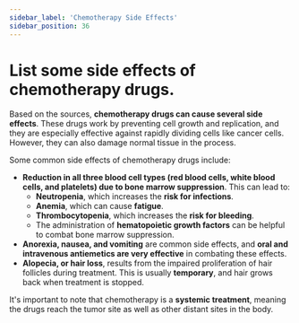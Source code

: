 ```yaml
---
sidebar_label: 'Chemotherapy Side Effects'
sidebar_position: 36
---
```

# List some side effects of chemotherapy drugs.

Based on the sources, **chemotherapy drugs can cause several side effects**. These drugs work by preventing cell growth and replication, and they are especially effective against rapidly dividing cells like cancer cells. However, they can also damage normal tissue in the process.

Some common side effects of chemotherapy drugs include:

*   **Reduction in all three blood cell types (red blood cells, white blood cells, and platelets) due to bone marrow suppression**. This can lead to:
    *   **Neutropenia**, which increases the **risk for infections**.
    *   **Anemia**, which can cause **fatigue**.
    *   **Thrombocytopenia**, which increases the **risk for bleeding**.
    *   The administration of **hematopoietic growth factors** can be helpful to combat bone marrow suppression.
*   **Anorexia, nausea, and vomiting** are common side effects, and **oral and intravenous antiemetics are very effective** in combating these effects.
*   **Alopecia, or hair loss**, results from the impaired proliferation of hair follicles during treatment. This is usually **temporary**, and hair grows back when treatment is stopped.

It's important to note that chemotherapy is a **systemic treatment**, meaning the drugs reach the tumor site as well as other distant sites in the body.